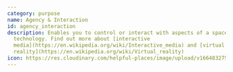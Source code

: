```yaml
---
category: purpose
name: Agency & Interaction
id: agency_interaction
description: Enables you to control or interact with aspects of a space or a
  technology. Find out more about [interactive
  media](https://en.wikipedia.org/wiki/Interactive_media) and [virtual
  reality](https://en.wikipedia.org/wiki/Virtual_reality)
icon: https://res.cloudinary.com/helpful-places/image/upload/v1664832755/dtpr-icons/purpose/agency_n7unvp.svg
---
```

